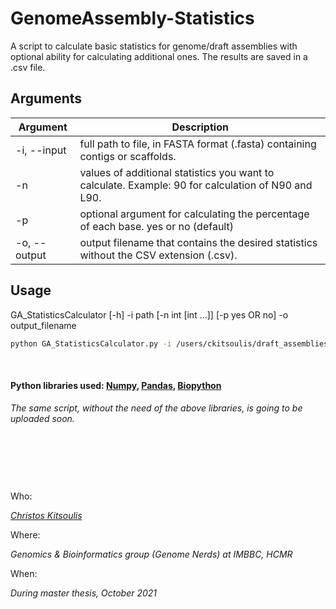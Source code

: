 # GenomeAssembly-Statistics

A script to calculate basic statistics for genome/draft assemblies with optional ability for calculating additional ones. The results are saved in a .csv file.


## Arguments

| Argument | Description |
| --- | --- |
| -i, --input | full path to file, in FASTA format (.fasta) containing contigs or scaffolds. |
| -n | values of additional statistics you want to calculate. Example: 90 for calculation of N90 and L90. |
| -p | optional argument for calculating the percentage of each base. yes or no (default) |
| -o, --output | output filename that contains the desired statistics without the CSV extension (.csv). |


## Usage

GA_StatisticsCalculator [-h] -i path [-n int [int ...]] [-p yes OR no] -o output_filename

```bash
python GA_StatisticsCalculator.py -i /users/ckitsoulis/draft_assemblies/genome_assembly.fasta -n 50 85 90 85 [-p yes] -o results
```
&nbsp;

#### Python libraries used: [Numpy](https://numpy.org), [Pandas](https://pandas.pydata.org/), [Biopython](https://biopython.org/)

*The same script, without the need of the above libraries, is going to be uploaded soon.*

&nbsp;

&nbsp;

&nbsp;


Who:

*[Christos Kitsoulis](https://github.com/ckitsoulis)*

Where:

*Genomics & Bioinformatics group (Genome Nerds) at IMBBC, HCMR*

When:

*During master thesis, October 2021*
